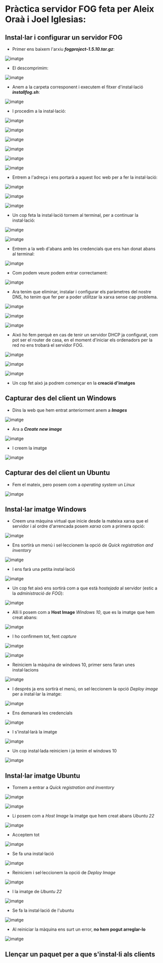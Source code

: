 # Pràctica servidor FOG feta per **Aleix Oraà** i **Joel Iglesias**:

## Instal·lar i configurar un servidor FOG
- Primer ens baixem l'arxiu ***fogproject-1.5.10.tar.gz***:

 ![imatge](https://github.com/JoelIgle/m1/assets/114901284/89ee1930-bec1-41bc-969f-c500def8bfb4)

- El descomprimim:

![imatge](https://github.com/JoelIgle/m1/assets/114901284/27c78f14-159b-419d-b310-190a466aa65d)

- Anem a la carpeta corresponent i executem el fitxer d'instal·lació ***installfog.sh***:

![imatge](https://github.com/JoelIgle/m1/assets/114901284/de37b451-5962-40a7-af8f-7724d7760678)

- I procedim a la instal·lació:

![imatge](https://github.com/JoelIgle/m1/assets/114901284/7bb875a4-04e9-4328-bbe5-7ef6896a4191)

![imatge](https://github.com/JoelIgle/m1/assets/114901284/4581cc8e-430e-4405-abf6-10da84b6ef81)

![imatge](https://github.com/JoelIgle/m1/assets/114901284/f755ccd5-5546-40e9-b7b2-881fd03e70c4)

![imatge](https://github.com/JoelIgle/m1/assets/114901284/1bb20be4-a5d1-4a4b-8784-47c0d036fac6)

![imatge](https://github.com/JoelIgle/m1/assets/114901284/8d0d5869-5a66-4762-aee5-d07d45473d7e)

![imatge](https://github.com/JoelIgle/m1/assets/114901284/cb97ba64-459b-483b-96ad-f32fbc7cedce)

- Entrem a l'adreça i ens portarà a aquest lloc web per a fer la instal·lació:

![imatge](https://github.com/JoelIgle/m1/assets/114901284/d4b39cdf-d8dc-4bb0-a33e-8ec5d8e1990a)

![imatge](https://github.com/JoelIgle/m1/assets/114901284/82da6645-e07b-4376-a5b0-73245bd99d41)

![imatge](https://github.com/JoelIgle/m1/assets/114901284/af3bb3ca-dffa-4a41-adbe-7a8b3b86bcee)


- Un cop feta la instal·lació tornem al terminal, per a continuar la instal·lació:

![imatge](https://github.com/JoelIgle/m1/assets/114901284/9f8d0a31-9399-4b50-9c0e-06428f727541)

![imatge](https://github.com/JoelIgle/m1/assets/114901284/1b902dce-4233-4994-9ae6-72116269c8de)


- Entrem a la web d'abans amb les credencials que ens han donat abans al terminal:

![imatge](https://github.com/JoelIgle/m1/assets/114901284/e326875a-b51a-4e4c-ad5d-2c02081488d8)

- Com podem veure podem entrar correctament:

![imatge](https://github.com/JoelIgle/m1/assets/114901284/8f1cb678-a629-4804-92c9-d60a6e540d74)


- Ara tenim que eliminar, instalar i configurar els paràmetres del nostre DNS, ho tenim que fer per a poder utilitzar la xarxa sense cap problema.

![imatge](https://github.com/JoelIgle/m1/assets/114901284/d80051af-3baa-4bfb-8940-5aec2bb76c8c)

![imatge](https://github.com/JoelIgle/m1/assets/114901284/7c79c92f-7545-4c3f-9e42-509fcc00a673)

![imatge](https://github.com/JoelIgle/m1/assets/114901284/d845b39f-ccf0-4a66-ab1c-146264f776b9)

- Aixó ho fem perquè en cas de tenir un servidor DHCP ja configurat, com pot ser el router de casa, en el moment d'iniciar els ordenadors per la red no ens trobarà el servidor FOG. 

![imatge](https://github.com/JoelIgle/m1/assets/114901284/2def4145-5135-4358-8b2c-ad0aa8f3cb27)

![imatge](https://github.com/JoelIgle/m1/assets/114901284/af226a44-39ea-44b6-9f45-f3f9dd486f0d)

![imatge](https://github.com/JoelIgle/m1/assets/114901284/c64aa995-79fb-4813-9197-eea345837832)

- Un cop fet aixó ja podrem començar en la **creació d'imatges**

## Capturar des del client un Windows

- Dins la web que hem entrat anteriorment anem a ***Images***

![imatge](https://github.com/JoelIgle/m1/assets/114901284/70fd60df-b205-4842-ac47-866d7c24e5f6)

- Ara a ***Create new image***

![imatge](https://github.com/JoelIgle/m1/assets/114901284/d80c9f1e-0298-4726-bbe6-ab918b29428f)

- I creem la imatge

![imatge](https://github.com/JoelIgle/m1/assets/114901284/ab4c43bb-22c0-4f64-b494-70c2ad2f2d9a)

## Capturar des del client un Ubuntu

- Fem el mateix, pero posem com a *operating system* un *Linux*

![imatge](https://github.com/JoelIgle/m1/assets/114901284/b62829fb-11ea-419d-a0ea-24e53ac404f2)

## Instal·lar imatge Windows
- Creem una màquina virtual que inicie desde la mateixa xarxa que el servidor i al ordre d'arrencada posem *xarxa* com a primera opció:

![imatge](https://github.com/JoelIgle/m1/assets/114901284/f7e17e75-42e5-4714-a059-09eed41e65d2)

- Ens sortirà un menú i sel·leccionem la opció de *Quick registration and inventory*

![imatge](https://github.com/JoelIgle/m1/assets/114901284/f6d33da5-e113-43e5-974d-8d9c7ac0f0f4)

- I ens farà una petita instal·lació

![imatge](https://github.com/JoelIgle/m1/assets/114901284/087b60aa-f7bd-41db-a784-bdaa791b50ca)

- Un cop fet aixó ens sortirà com a que està *hostejada* al servidor (estic a la *administració de FOG*):

![imatge](https://github.com/JoelIgle/m1/assets/114901284/deff0cff-cfdf-45aa-991a-2d13f4b47157)

- Alli li posem com a **Host Image** *Windows 10*, que es la imatge que hem creat abans:

![imatge](https://github.com/JoelIgle/m1/assets/114901284/be8588b6-a12d-4043-b0c2-a75d33a95166)

- I ho confirmem tot, fent *capture*

![imatge](https://github.com/JoelIgle/m1/assets/114901284/d8f27b70-26b2-478d-8353-ba4acbfd3f55)

![imatge](https://github.com/JoelIgle/m1/assets/114901284/61ea2575-2ebc-475a-bdb3-111013f3351b)

- Reiniciem la màquina de windows 10, primer sens faran unes instal·lacions
 
![imatge](https://github.com/JoelIgle/m1/assets/114901284/603073fd-6e5c-42b2-8913-49993ad429b0)

- I després ja ens sortirà el menú, on sel·leccionem la opció *Deploy image* per a instal·lar la imatge:

![imatge](https://github.com/JoelIgle/m1/assets/114901284/71138eed-6b46-45d7-8453-86994357e336)

- Ens demanarà les credencials

![imatge](https://github.com/JoelIgle/m1/assets/114901284/d4383985-4231-4da9-a394-86025fd0d745)

- I s'instal·larà la imatge

![imatge](https://github.com/JoelIgle/m1/assets/114901284/08f820f1-bc9d-48a9-a5fa-986f10c86007)

- Un cop instal·lada reiniciem i ja tenim el windows 10

![imatge](https://github.com/JoelIgle/m1/assets/114901284/130e398a-b001-412d-8954-158827225557)

## Instal·lar imatge Ubuntu
- Tornem a entrar a *Quick registration and inventory*

![imatge](https://github.com/JoelIgle/m1/assets/114901284/027c0043-2e65-4927-bf6d-37f1205b9008)

![imatge](https://github.com/JoelIgle/m1/assets/114901284/77b04b48-1fa9-49ff-b902-d1904a2d2e1f)

- Li posem com a *Host Image* la imatge que hem creat abans *Ubuntu 22*

![imatge](https://github.com/JoelIgle/m1/assets/114901284/b09189f5-fab4-4585-9d89-f14b878883dc)

- Acceptem tot

![imatge](https://github.com/JoelIgle/m1/assets/114901284/7636bffd-5d2a-4f5e-b86b-f8331f4c38ad)

- Se fa una instal·lació

![imatge](https://github.com/JoelIgle/m1/assets/114901284/e946d2e0-01c8-4a60-8889-b53fdef3edbc)

- Reiniciem i sel·leccionem la opció de *Deploy Image*

![imatge](https://github.com/JoelIgle/m1/assets/114901284/4ac7d754-1a92-4d39-b68c-f23e58624a55)

- I la imatge de *Ubuntu 22*

![imatge](https://github.com/JoelIgle/m1/assets/114901284/5414f3db-e412-40fb-bb84-f52d064a5baf)

- Se fa la instal·lació de l'ubuntu

![imatge](https://github.com/JoelIgle/m1/assets/114901284/bc249a2e-5ed1-443f-bf26-dea5bbc8a59e)

- Al reiniciar la màquina ens surt un error, **no hem pogut arreglar-lo**

![imatge](https://github.com/JoelIgle/m1/assets/114901284/08a21090-2d1d-4170-a5a9-66d8ebccbaa6)

## Llençar un paquet per a que s'instal·li als clients
